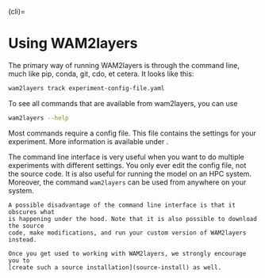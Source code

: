 (cli)=
# Using WAM2layers

The primary way of running WAM2layers is through the command line, much
like pip, conda, git, cdo, et cetera. It looks like this:

```sh
wam2layers track experiment-config-file.yaml
```

To see all commands that are available from wam2layers, you can use

```sh
wam2layers --help
```

Most commands require a config file. This file contains the settings for your
experiment. More information is available under [](config).

The command line interface is very useful when you want to do multiple
experiments with different settings. You only ever edit the config file, not the
source code. It is also useful for running the model on an HPC system. Moreover,
the command `wam2layers` can be used from anywhere on your system.

```{Important}
A possible disadvantage of the command line interface is that it obscures what
is happening under the hood. Note that it is also possible to download the source
code, make modifications, and run your custom version of WAM2layers instead.

Once you get used to working with WAM2layers, we strongly encourage you to
[create such a source installation](source-install) as well.
```
